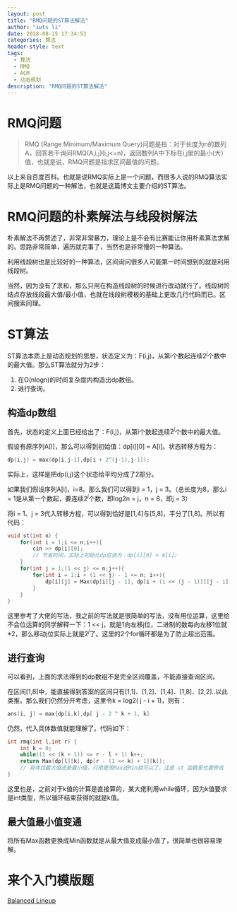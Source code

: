 ```yaml
---
layout: post
title: "RMQ问题的ST算法解法"
author: "iwts li"
date: 2018-08-15 17:34:53
categories: 算法
header-style: text
tags:
  - 算法
  - RMQ
  - ACM
  - 动态规划
description: "RMQ问题的ST算法解法"
---
```


# RMQ问题

> RMQ (Range Minimum/Maximum Query)问题是指：对于长度为n的数列A，回答若干询问RMQ(A,i,j)(i,j<=n)，返回数列A中下标在i,j里的最小(大）值，也就是说，RMQ问题是指求区间最值的问题。

以上来自百度百科。也就是说RMQ实际上是一个问题，而很多人说的RMQ算法实际上是RMQ问题的一种解法，也就是这篇博文主要介绍的ST算法。

# RMQ问题的朴素解法与线段树解法

朴素解法不再赘述了，非常非常暴力，理论上是不会有比赛能让你用朴素算法求解的。思路非常简单，遍历就完事了，当然也是非常慢的一种算法。

利用线段树也是比较好的一种算法，区间询问很多人可能第一时间想到的就是利用线段树。

当然，因为没有了求和，那么只用在构造线段树的时候进行改动就行了。线段树的结点存放线段最大值/最小值，也就在线段树模板的基础上更改几行代码而已。区间搜索同理。

# ST算法

ST算法本质上是动态规划的思想，状态定义为：F(i,j)，从第i个数起连续$2^j$个数中的最大值。那么ST算法就分为2步：

1. 在O(nlogn)的时间复杂度内构造出dp数组。
2. 进行查询。

## 构造dp数组

首先，状态的定义上面已经给出了：F(i,j)，从第i个数起连续$2^j$个数中的最大值。

假设有原序列A[I]，那么可以得到初始值：dp[i][0] = A[i]。状态转移方程为：

```cpp
dp(i,j) = max(dp[i,j-1],dp[i + 2^(j-1),j-1]);
```

实际上，这样是把dp(i,j)这个状态给平均分成了2部分。

如果我们假设序列A[i]，i=8。那么我们可以得到i = 1，j = 3。（总长度为8，那么i = 1是从第一个数起，要连续$2^j$个数，即log2n = j，n = 8，即j = 3）

将i = 1、j = 3代入转移方程，可以得到恰好是[1,4]与[5,8]，平分了[1,8]。所以有代码：

```cpp
void st(int n) {
    for(int i = 1;i <= n;i++){
        cin >> dp[i][0];
        // 节省时间，实际上初始化dp应该为：dp[i][0] = A[i];
    }
    for(int j = 1;(1 << j) <= n;j++){
        for(int i = 1;i + (1 << j) - 1 <= n; i++){
            dp[i][j] = Max(dp[i][j - 1], dp[i + (1 << (j - 1))][j - 1]);
        }
    }
}
```

这里参考了大佬的写法，我之前的写法就是很简单的写法，没有用位运算，这里给不会位运算的同学解释一下：1 << j，就是1向左移j位，二进制的数每向左移1位就*2，那么移动j位实际上就是$2^j$了。这里的2个for循环都是为了防止超出范围。

## 进行查询

可以看到，上面的求法得到的dp数组不是完全区间覆盖，不能直接查询区间。

在区间[1,8]中，能直接得到答案的区间只有[1,1]、[1,2]、[1,4]、[1,8]、[2,2]..以此类推。那么我们仍然分开考虑，这里令k = log2( j - i + 1)，则有：

```cpp
ans(i, j) = max{dp[i,k],dp[ j - 2 ^ k + 1, k]
```

仍然，代入具体数值就能理解了。代码如下：

```cpp
int rmq(int l,int r) {
    int k = 0;
    while((1 << (k + 1)) <= r - l + 1) k++;
    return Max(dp[l][k], dp[r - (1 << k) + 1][k]);
    // 具体找最大值还是最小值，只用更改Max还Min就可以了，注意 st 函数里也要修改
}
```

这里也是，之前对于k值的计算是直接算的，某大佬利用while循环，因为k值要求是int类型，所以循环结束获得的就是k值。

## 最大值最小值变通

将所有Max函数更换成Min函数就是从最大值变成最小值了，很简单也很容易理解。

# 来个入门模版题

[Balanced Lineup](http://poj.org/problem?id=3264)
